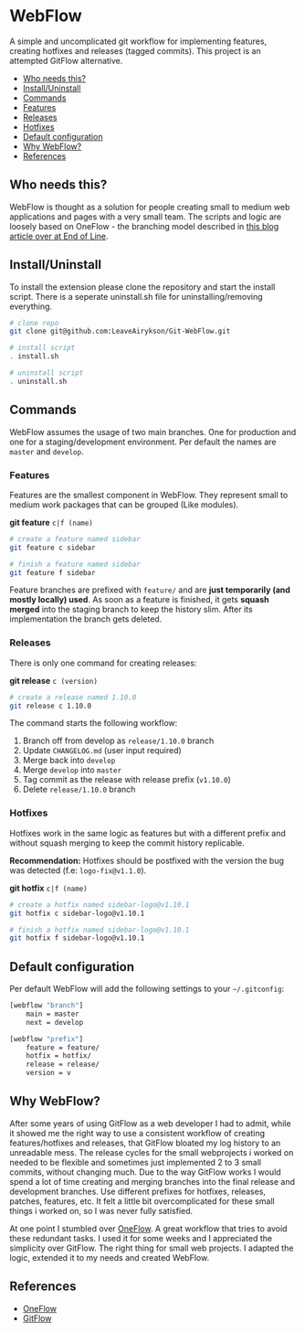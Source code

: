 # WebFlow

A simple and uncomplicated git workflow for implementing features, creating hotfixes and releases (tagged commits). This project is an attempted GitFlow alternative.

* [Who needs this?](#who-needs-this)
* [Install/Uninstall](#installuninstall)
* [Commands](#commands)
* [Features](#features)
* [Releases](#releases)
* [Hotfixes](#hotfixes)
* [Default configuration](#default-configuration)
* [Why WebFlow?](#why-webflow)
* [References](#references)

## Who needs this?

WebFlow is thought as a solution for people creating small to medium web applications and pages with a very small team. The scripts and logic are loosely based on OneFlow - the branching model described in [this blog article over at End of Line](https://www.endoflineblog.com/oneflow-a-git-branching-model-and-workflow).

## Install/Uninstall
To install the extension please clone the repository and start the install script. There is a seperate uninstall.sh file for uninstalling/removing everything.

```bash
# clone repo
git clone git@github.com:LeaveAirykson/Git-WebFlow.git

# install script
. install.sh

# uninstall script
. uninstall.sh
```

## Commands
WebFlow assumes the usage of two main branches. One for production and one for a staging/development environment. Per default the names are `master` and `develop`.

### Features
Features are the smallest component in WebFlow. They represent small to medium work packages that can be grouped (Like modules).

**git feature** `c|f (name)`

```bash
# create a feature named sidebar
git feature c sidebar

# finish a feature named sidebar
git feature f sidebar
```

Feature branches are prefixed with `feature/` and are **just temporarily (and mostly locally) used**. As soon as a feature is finished, it gets **squash merged** into the staging branch to keep the history slim. After its implementation the branch gets deleted.


### Releases
There is only one command for creating releases:

**git release** `c (version)`

```bash
# create a release named 1.10.0
git release c 1.10.0
```

The command starts the following workflow:

1. Branch off from develop as `release/1.10.0` branch
2. Update `CHANGELOG.md` (user input required)
3. Merge back into `develop`
4. Merge `develop` into `master`
5. Tag commit as the release with release prefix (`v1.10.0`)
5. Delete `release/1.10.0` branch

### Hotfixes

Hotfixes work in the same logic as features but with a different prefix and without squash merging to keep the commit history replicable.

**Recommendation:**
Hotfixes should be postfixed with the version the bug was detected (f.e: `logo-fix@v1.1.0`).

**git hotfix** `c|f (name)`

```bash
# create a hotfix named sidebar-logo@v1.10.1
git hotfix c sidebar-logo@v1.10.1

# finish a hotfix named sidebar-logo@v1.10.1
git hotfix f sidebar-logo@v1.10.1
```

## Default configuration

Per default WebFlow will add the following settings to your `~/.gitconfig`:

```bash
[webflow "branch"]
    main = master
    next = develop

[webflow "prefix"]
    feature = feature/
    hotfix = hotfix/
    release = release/
    version = v
```

## Why WebFlow?

After some years of using GitFlow as a web developer I had to admit, while it showed me the right way to use a consistent workflow of creating features/hotfixes and releases, that GitFlow bloated my log history to an unreadable mess. The release cycles for the small webprojects i worked on needed to be flexible and sometimes just implemented 2 to 3 small commits, without changing much. Due to the way GitFlow works I would spend a lot of time creating and merging branches into the final release and development branches. Use different prefixes for hotfixes, releases, patches, features, etc. It felt a little bit overcomplicated for these small things i worked on, so I was never fully satisfied.

At one point I stumbled over [OneFlow](https://www.endoflineblog.com/oneflow-a-git-branching-model-and-workflow). A great workflow that tries to avoid these redundant tasks. I used it for some weeks and I appreciated the simplicity over GitFlow. The right thing for small web projects. I adapted the logic, extended it to my needs and created WebFlow.

## References
- [OneFlow](https://www.endoflineblog.com/oneflow-a-git-branching-model-and-workflow)
- [GitFlow](https://nvie.com/posts/a-successful-git-branching-model/)